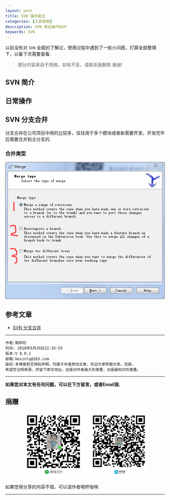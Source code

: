 ```yaml
---
layout: post
title: SVN 操作笔记
categories: [工具使用]
description: SVN 常见操作知识
keywords: SVN
---
```


以前没有对 `SVN` 全面的了解过，使用过程中遇到了一些小问题，打算全部整理下，以备下次需要查看.

>部分内容来自于网络，如有不妥，请联系我删除.谢谢!

## SVN 简介


## 日常操作


## SVN 分支合并

分支合并在公司项目中用的比较多，往往用于多个模块或者新需要开发，开发完毕后需要合并到主分支的.



### 合并类型

![合并类型](/res/img/blog/tools/SVN/merge_type.png)


## 参考文章

- [SVN 分支合并](https://blog.csdn.net/eggcalm/article/details/6606520)




******

    作者:鹅卵石
    时间: 2018年5月29日22:26:55
    版本:V 0.0.1
    邮箱:kevinlq@163.com
	版权:本博客若无特别声明，均属于作者原创文章，欢迎大家转载分享。但是，
	希望您注明来源，并留下原文地址，这是对作者最大的尊重，也是最知识的尊重。

<!-- more -->


---

**如果您对本文有任何问题，可以在下方留言，或者Email我.**

## 捐赠

<center>
<img src="/res/img/myCode.png" width="80%" height="80%" />
</center>

如果觉得分享的内容不错，可以请作者喝杯咖啡.

---
